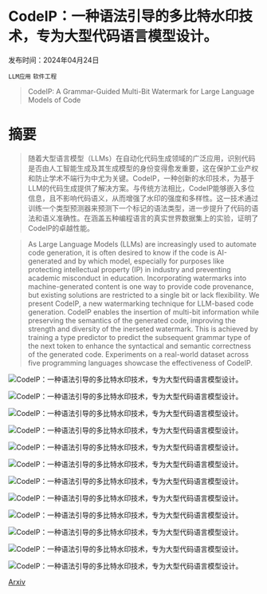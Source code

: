 # CodeIP：一种语法引导的多比特水印技术，专为大型代码语言模型设计。

发布时间：2024年04月24日

`LLM应用` `软件工程`

> CodeIP: A Grammar-Guided Multi-Bit Watermark for Large Language Models of Code

# 摘要

> 随着大型语言模型（LLMs）在自动化代码生成领域的广泛应用，识别代码是否由人工智能生成及其生成模型的身份变得愈发重要，这在保护工业产权和防止学术不端行为中尤为关键。CodeIP，一种创新的水印技术，为基于LLM的代码生成提供了解决方案。与传统方法相比，CodeIP能够嵌入多位信息，且不影响代码语义，从而增强了水印的强度和多样性。这一技术通过训练一个类型预测器来预测下一个标记的语法类型，进一步提升了代码的语法和语义准确性。在涵盖五种编程语言的真实世界数据集上的实验，证明了CodeIP的卓越性能。

> As Large Language Models (LLMs) are increasingly used to automate code generation, it is often desired to know if the code is AI-generated and by which model, especially for purposes like protecting intellectual property (IP) in industry and preventing academic misconduct in education. Incorporating watermarks into machine-generated content is one way to provide code provenance, but existing solutions are restricted to a single bit or lack flexibility. We present CodeIP, a new watermarking technique for LLM-based code generation. CodeIP enables the insertion of multi-bit information while preserving the semantics of the generated code, improving the strength and diversity of the inerseted watermark. This is achieved by training a type predictor to predict the subsequent grammar type of the next token to enhance the syntactical and semantic correctness of the generated code. Experiments on a real-world dataset across five programming languages showcase the effectiveness of CodeIP.

![CodeIP：一种语法引导的多比特水印技术，专为大型代码语言模型设计。](../../../paper_images/2404.15639/x1.png)

![CodeIP：一种语法引导的多比特水印技术，专为大型代码语言模型设计。](../../../paper_images/2404.15639/x2.png)

![CodeIP：一种语法引导的多比特水印技术，专为大型代码语言模型设计。](../../../paper_images/2404.15639/x3.png)

![CodeIP：一种语法引导的多比特水印技术，专为大型代码语言模型设计。](../../../paper_images/2404.15639/x4.png)

![CodeIP：一种语法引导的多比特水印技术，专为大型代码语言模型设计。](../../../paper_images/2404.15639/x5.png)

![CodeIP：一种语法引导的多比特水印技术，专为大型代码语言模型设计。](../../../paper_images/2404.15639/x6.png)

![CodeIP：一种语法引导的多比特水印技术，专为大型代码语言模型设计。](../../../paper_images/2404.15639/x7.png)

![CodeIP：一种语法引导的多比特水印技术，专为大型代码语言模型设计。](../../../paper_images/2404.15639/x8.png)

![CodeIP：一种语法引导的多比特水印技术，专为大型代码语言模型设计。](../../../paper_images/2404.15639/x9.png)

![CodeIP：一种语法引导的多比特水印技术，专为大型代码语言模型设计。](../../../paper_images/2404.15639/x10.png)

![CodeIP：一种语法引导的多比特水印技术，专为大型代码语言模型设计。](../../../paper_images/2404.15639/x11.png)

![CodeIP：一种语法引导的多比特水印技术，专为大型代码语言模型设计。](../../../paper_images/2404.15639/x12.png)

[Arxiv](https://arxiv.org/abs/2404.15639)